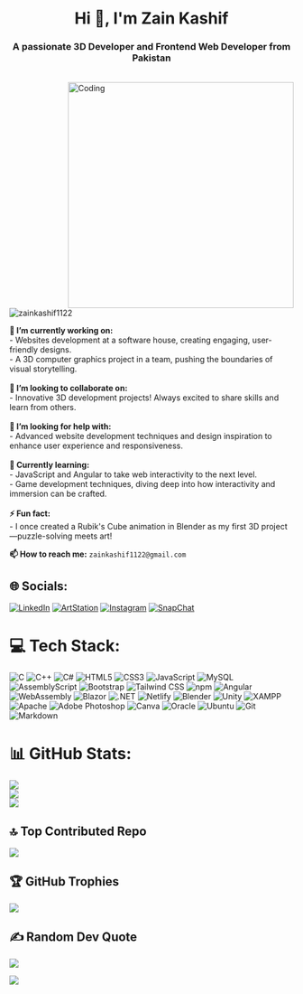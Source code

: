 <h1 align="center">Hi 👋, I'm Zain Kashif</h1>
<h3 align="center">A passionate 3D Developer and Frontend Web Developer from Pakistan</h3>

<br>

<img align="right" alt="Coding" width="400" src="https://camo.githubusercontent.com/4d9f5ecceb711eec6e2018f38a5677dc657c9738d4a65ba3b928c41c0a45b439/68747470733a2f2f6d69726f2e6d656469756d2e636f6d2f6d61782f313336302f302a37513379765349765f7430696f4a2d5a2e676966">

<p align="left"> <img src="https://komarev.com/ghpvc/?username=zainkashif1122&label=Profile%20views&color=0e75b6&style=flat" alt="zainkashif1122" /> </p>

**🔭 I’m currently working on:**<br> - Websites development at a software house, creating engaging, user-friendly designs.<br> - A 3D computer graphics project in a team, pushing the boundaries of visual storytelling.<br><br>**👯 I’m looking to collaborate on:**<br> - Innovative 3D development projects! Always excited to share skills and learn from others.<br><br>**🤝 I’m looking for help with:**<br> - Advanced website development techniques and design inspiration to enhance user experience and responsiveness.<br><br>**🌱 Currently learning:**<br> - JavaScript and Angular to take web interactivity to the next level.<br> - Game development techniques, diving deep into how interactivity and immersion can be crafted.<br><br>**⚡ Fun fact:**<br> - I once created a Rubik's Cube animation in Blender as my first 3D project—puzzle-solving meets art!

**📫 How to reach me:** `zainkashif1122@gmail.com`

## 🌐 Socials:
[![LinkedIn](https://img.shields.io/badge/LinkedIn-0A66C2.svg?style=for-the-badge&logo=LinkedIn&logoColor=white)](https://linkedin.com/in/zainkashif) 
[![ArtStation](https://img.shields.io/badge/ArtStation-13AFF0.svg?style=for-the-badge&logo=ArtStation&logoColor=white)](https://www.artstation.com/zainkashif)
[![Instagram](https://img.shields.io/badge/Instagram-E4405F.svg?style=for-the-badge&logo=Instagram&logoColor=white)](https://instagram.com/zaynkashif._) 
[![SnapChat](https://img.shields.io/badge/Snapchat-FFFC00.svg?style=for-the-badge&logo=Snapchat&logoColor=black)](https://snapchat.com/t/yjYU46vj) 

# 💻 Tech Stack:
![C](https://img.shields.io/badge/C-A8B9CC.svg?style=for-the-badge&logo=C&logoColor=black)
![C++](https://img.shields.io/badge/C++-00599C.svg?style=for-the-badge&logo=C++&logoColor=white)
![C#](https://img.shields.io/badge/c%23-%23239120.svg?style=for-the-badge&logo=csharp&logoColor=white)
![HTML5](https://img.shields.io/badge/HTML5-E34F26.svg?style=for-the-badge&logo=HTML5&logoColor=white)
![CSS3](https://img.shields.io/badge/CSS3-1572B6.svg?style=for-the-badge&logo=CSS3&logoColor=white)
![JavaScript](https://img.shields.io/badge/JavaScript-F7DF1E.svg?style=for-the-badge&logo=JavaScript&logoColor=black)
![MySQL](https://img.shields.io/badge/MySQL-4479A1.svg?style=for-the-badge&logo=MySQL&logoColor=white)
![AssemblyScript](https://img.shields.io/badge/AssemblyScript-007AAC.svg?style=for-the-badge&logo=AssemblyScript&logoColor=white)
![Bootstrap](https://img.shields.io/badge/Bootstrap-7952B3.svg?style=for-the-badge&logo=Bootstrap&logoColor=white)
![Tailwind CSS](https://img.shields.io/badge/Tailwind%20CSS-06B6D4.svg?style=for-the-badge&logo=Tailwind-CSS&logoColor=white)
![npm](https://img.shields.io/badge/npm-CB3837.svg?style=for-the-badge&logo=npm&logoColor=white)
![Angular](https://img.shields.io/badge/Angular-0F0F11.svg?style=for-the-badge&logo=Angular&logoColor=white)
![WebAssembly](https://img.shields.io/badge/WebAssembly-654FF0.svg?style=for-the-badge&logo=WebAssembly&logoColor=white)
![Blazor](https://img.shields.io/badge/Blazor-512BD4.svg?style=for-the-badge&logo=Blazor&logoColor=white)
![.NET](https://img.shields.io/badge/.NET-512BD4.svg?style=for-the-badge&logo=dotnet&logoColor=white)
![Netlify](https://img.shields.io/badge/Netlify-00C7B7.svg?style=for-the-badge&logo=Netlify&logoColor=white)
![Blender](https://img.shields.io/badge/Blender-E87D0D.svg?style=for-the-badge&logo=Blender&logoColor=white)
![Unity](https://img.shields.io/badge/Unity-FFFFFF.svg?style=for-the-badge&logo=Unity&logoColor=black)
![XAMPP](https://img.shields.io/badge/XAMPP-FB7A24.svg?style=for-the-badge&logo=XAMPP&logoColor=white)
![Apache](https://img.shields.io/badge/Apache-D22128.svg?style=for-the-badge&logo=Apache&logoColor=white)
![Adobe Photoshop](https://img.shields.io/badge/Adobe%20Photoshop-31A8FF.svg?style=for-the-badge&logo=Adobe-Photoshop&logoColor=white)
![Canva](https://img.shields.io/badge/Canva-00C4CC.svg?style=for-the-badge&logo=Canva&logoColor=white)
![Oracle](https://img.shields.io/badge/Oracle-F80000.svg?style=for-the-badge&logo=Oracle&logoColor=white)
![Ubuntu](https://img.shields.io/badge/Ubuntu-E95420.svg?style=for-the-badge&logo=Ubuntu&logoColor=white)
![Git](https://img.shields.io/badge/Git-F05032.svg?style=for-the-badge&logo=Git&logoColor=white)
![Markdown](https://img.shields.io/badge/Markdown-000000.svg?style=for-the-badge&logo=Markdown&logoColor=white)

# 📊 GitHub Stats:
![](https://github-readme-stats.vercel.app/api?username=zainkashif1122&theme=dark&hide_border=false&include_all_commits=false&count_private=false)<br/>
![](https://github-readme-streak-stats.herokuapp.com/?user=zainkashif1122&theme=dark&hide_border=false)<br/>
![](https://github-readme-stats.vercel.app/api/top-langs/?username=zainkashif1122&theme=dark&hide_border=false&include_all_commits=false&count_private=false&layout=compact)

## 🔝 Top Contributed Repo
![](https://github-contributor-stats.vercel.app/api?username=zainkashif1122&limit=5&theme=dark&combine_all_yearly_contributions=true)

## 🏆 GitHub Trophies
![](https://github-profile-trophy.vercel.app/?username=zainkashif1122&theme=radical&no-frame=false&no-bg=false&margin-w=4)

## ✍️ Random Dev Quote
![](https://quotes-github-readme.vercel.app/api?type=horizontal&theme=radical)

[![](https://visitcount.itsvg.in/api?id=zainkashif1122&icon=0&color=0)](https://visitcount.itsvg.in)
